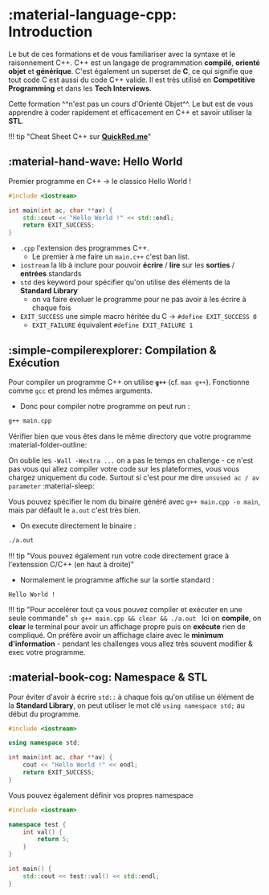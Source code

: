 # :material-language-cpp: Introduction

Le but de ces formations et de vous familiariser avec la syntaxe et le raisonnement C++.
C++ est un langage de programmation **compilé**, **orienté objet** et **générique**.
C'est également un superset de **C**, ce qui signifie que tout code C est aussi du code C++ valide.
Il est très utilisé en **Competitive Programming** et dans les **Tech Interviews**.

Cette formation ^^n'est pas un cours d'Orienté Objet^^. Le but est de vous apprendre à coder rapidement et efficacement en C++ et savoir utiliser la **STL**.

!!! tip "Cheat Sheet C++ sur [**QuickRed.me**](https://quickref.me/cpp.html)"

## :material-hand-wave: Hello World

Premier programme en C++ -> le classico Hello World !


```cpp title="main.cpp"
#include <iostream>

int main(int ac, char **av) {
    std::cout << "Hello World !" << std::endl;
    return EXIT_SUCCESS;
}
```

- `.cpp` l'extension des programmes C++.
    - Le premier à me faire un `main.c++` c'est ban list.
- `iostream` la lib à inclure pour pouvoir **écrire** / **lire** sur les **sorties** / **entrées** standards
- `std` des keyword pour spécifier qu'on utilise des éléments de la **Standard Library**
    - on va faire évoluer le programme pour ne pas avoir à les écrire à chaque fois
- `EXIT_SUCCESS` une simple macro héritée du C -> `#define EXIT_SUCCESS 0`
    - `EXIT_FAILURE` équivalent `#define EXIT_FAILURE 1`

## :simple-compilerexplorer: Compilation & Exécution

Pour compiler un programme C++ on utilise **`g++`** (cf. `man g++`). Fonctionne comme `gcc` et prend les mêmes arguments.

- Donc pour compiler notre programme on peut run :

```sh title="Terminal"
g++ main.cpp
```

Vérifier bien que vous êtes dans le même directory que votre programme :material-folder-outline:

On oublie les `-Wall -Wextra ...` on a pas le temps en challenge - ce n'est pas vous qui allez compiler votre code sur les plateformes, vous vous chargez uniquement du code. Surtout si c'est pour me dire `unsused ac / av parameter` :material-sleep:

Vous pouvez spécifier le nom du binaire généré avec `g++ main.cpp -o main`, mais par défault le `a.out` c'est très bien.

- On execute directement le binaire :

```sh title="Terminal"
./a.out
```

!!! tip "Vous pouvez également run votre code directement grace à l'extenssion C/C++ (en haut à droite)"

- Normalement le programme affiche sur la sortie standard :

``` title="Output"
Hello World !
```

!!! tip "Pour accelérer tout ça vous pouvez compiler et exécuter en une seule commande"
    ```sh
    g++ main.cpp && clear && ./a.out
    ```
    Ici on **compile**, on **clear** le terminal pour avoir un affichage propre puis on **exécute** rien de compliqué.
    On préfère avoir un affichage claire avec le **minimum d'information** - pendant les challenges vous allez très souvent modifier & exec votre programme.

## :material-book-cog: Namespace & STL

Pour éviter d'avoir à écrire `std::` à chaque fois qu'on utilise un élément de la **Standard Library**, on peut utiliser le mot clé `using namespace std;` au début du programme.

```cpp title="main.cpp"
#include <iostream>

using namespace std;

int main(int ac, char **av) {
    cout << "Hello World !" << endl;
    return EXIT_SUCCESS;
}
```

Vous pouvez également définir vos propres namespace

```cpp title="namespace.cpp"
#include <iostream>

namespace test {
    int val() {
        return 5;
    }
}

int main() {
    std::cout << test::val() << std::endl;
}

```
